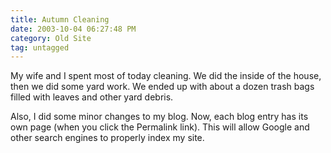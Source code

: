 ```yaml
---
title: Autumn Cleaning
date: 2003-10-04 06:27:48 PM
category: Old Site
tag: untagged
---
```


My wife and I spent most of today cleaning. We did the inside of the house, then we did some yard work. We ended up with about a dozen trash bags filled with leaves and other yard debris.

Also, I did some minor changes to my blog. Now, each blog entry has its own page (when you click the Permalink link). This will allow Google and other search engines to properly index my site.

